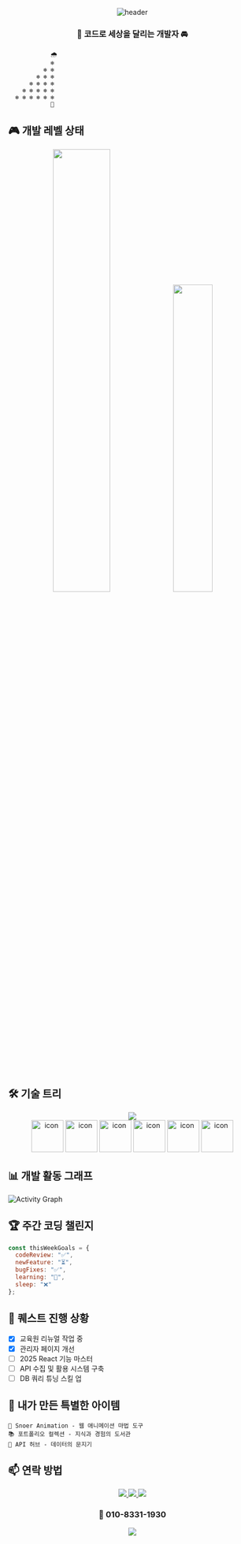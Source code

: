 <div align="center">
  
  ![header](https://capsule-render.vercel.app/api?type=cylinder&color=0:EEFF00,100:a82da8&height=180&section=header&text=SnowsFE%20World&fontSize=60&animation=blinking&fontColor=ffffff)

  ### 🚗 코드로 세상을 달리는 개발자 🚘

</div>

```
            🌧️ 
            ❄️
          ❄️ ❄️
        ❄️ ❄️ ❄️
      ❄️ ❄️ ❄️ ❄️
    ❄️ ❄️ ❄️ ❄️ ❄️
  ❄️ ❄️ ❄️ ❄️ ❄️ ❄️
            🌲
```

## 🎮 개발 레벨 상태

<div align="center">
  <img src="https://github-readme-stats.vercel.app/api?username=SnowsFE&theme=synthwave&show_icons=true" width="48%" />
  <img src="https://github-readme-stats.vercel.app/api/top-langs/?username=SnowsFE&theme=synthwave&layout=compact" width="40%" />
</div>

## 🛠️ 기술 트리

<div align="center">
  <img src="https://skillicons.dev/icons?i=react,js,ts,nodejs,nextjs,html,css,mongodb,git,github,nginx&perline=6" />
  <br />
  <img src="https://techstack-generator.vercel.app/js-icon.svg" alt="icon" width="65" height="65" />
  <img src="https://techstack-generator.vercel.app/react-icon.svg" alt="icon" width="65" height="65" />
  <img src="https://techstack-generator.vercel.app/ts-icon.svg" alt="icon" width="65" height="65" />
  <img src="https://techstack-generator.vercel.app/nginx-icon.svg" alt="icon" width="65" height="65" />
  <img src="https://techstack-generator.vercel.app/github-icon.svg" alt="icon" width="65" height="65" />
  <img src="https://techstack-generator.vercel.app/mongodb-icon.svg" alt="icon" width="65" height="65" />
</div>

## 📊 개발 활동 그래프

![Activity Graph](https://github-readme-activity-graph.vercel.app/graph?username=SnowsFE&theme=redical)

## 🏆 주간 코딩 챌린지
```javascript
const thisWeekGoals = {
  codeReview: "✅",
  newFeature: "⏳",
  bugFixes: "✅",
  learning: "🔄",
  sleep: "❌"
};
```

## 🚀 퀘스트 진행 상황
- [x] 교육원 리뉴얼 작업 중
- [x] 관리자 페이지 개선
- [ ] 2025 React 기능 마스터
- [ ] API 수집 및 활용 시스템 구축
- [ ] DB 쿼리 튜닝 스킬 업

## 🌟 내가 만든 특별한 아이템
```
🧪 Snoer Animation - 웹 애니메이션 마법 도구
📚 포트폴리오 컬렉션 - 지식과 경험의 도서관
🔮 API 허브 - 데이터의 문지기
```

## 📫 연락 방법
<div align="center">
  
  <a href="https://velog.io/@snowfe/posts">
    <img src="https://img.shields.io/badge/BLOG-CC6699?style=for-the-badge&logo=Blogger&logoColor=white" />
  </a>
  <a href="mailto:snoerkr@gmail.com">
    <img src="https://img.shields.io/badge/EMAIL-EA4335?style=for-the-badge&logo=Gmail&logoColor=white" />
  </a>
  <a href="https://www.youtube.com/channel/UC1iZXiMEallYFxN66sA1NwA">
    <img src="https://img.shields.io/badge/YOUTUBE-FF0000?style=for-the-badge&logo=YouTube&logoColor=white" />
  </a>
  
  ### 📱 010-8331-1930
  
</div>

<div align="center">
  
  <img src="https://capsule-render.vercel.app/api?type=shark&color=gradient&height=140&section=footer&text=Thanks%20for%20visiting!&fontSize=40&fontAlignY=70" />
  
</div>
